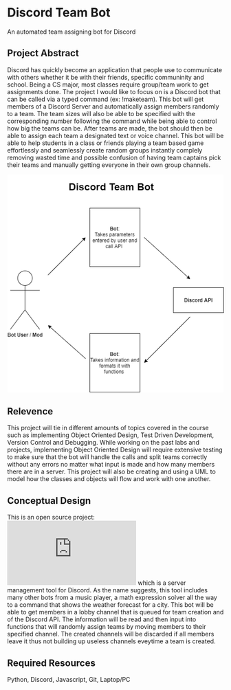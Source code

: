 # Discord Team Bot

An automated team assigning bot for Discord

## Project Abstract

Discord has quickly become an application that people use to communicate with others whether it be with their friends, specific communinity and school. Being a CS major, most classes require group/team work to get assignments done. The project I would like to focus on is a Discord bot that can be called via a typed command (ex: !maketeam). This bot will get members of a Discord Server and automatically assign members randomly to a team. The team sizes will also be able to be specified with the corresponding number following the command while being able to control how big the teams can be. After teams are made, the bot should then be able to assign each team a designated text or voice channel. This bot will be able to help students in a class or friends playing a team based game effortlessly and seamlessly create random groups instantly complely removing wasted time and possible confusion of having team captains pick their teams and manually getting everyone in their own group channels. 

![](JohnLee_DiscordTeamBot.png)

## Relevence

This project will tie in different amounts of topics covered in the course such as implementing Object Oriented Design, Test Driven Development, Version Control and Debugging. While working on the past labs and projects, implementing Object Oriented Design will require extensive testing to make sure that the bot will handle the calls and split teams correctly without any errors no matter what input is made and how many members there are in a server. This project will also be creating and using a UML to model how the classes  and objects will flow and work with one another. 

## Conceptual Design

This is an open source project: ![Switchblade](https://github.com/SwitchbladeBot/switchblade/blob/dev/README.md) which is a server management tool for Discord. As the name suggests, this tool includes many other bots from a music player, a math expression solver all the way to a command that shows the weather forecast for a city. This bot will be able to get members in a lobby channel that is queued for team creation and  of the Discord API. The information will be read and then input into functions that will randomly assign teams by moving members to their specified channel. The created channels will be discarded if all members leave it thus not building up useless channels eveytime a team is created. 

## Required Resources

Python, Discord, Javascript, Git, Laptop/PC
